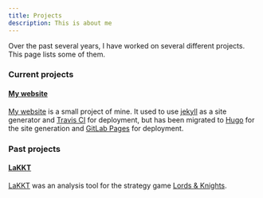 ```yaml
---
title: Projects
description: This is about me
---
```


Over the past several years, I have worked on several different projects. This page lists some of them.

### Current projects

#### [My website](/projects/website)

[My website](/projects/website) is a small project of mine.
It used to use [jekyll](https://jekyllrb.com/) as a site generator and [Travis CI](https://travis-ci.org/) for deployment, but has been migrated to [Hugo](https://gohugo.io/) for the site generation and [GitLab Pages](https://docs.gitlab.com/ee/user/project/pages/) for deployment.

<!-- #### Suluvir

A self hosted music streaming server I am currently developing using Googles [Go language](https://golang.org). Source code is available
on [GitHub](https://github.com/suluvir/server). -->

### Past projects

#### [LaKKT](/projects/lakkt)

[LaKKT](/projects/lakkt) was an analysis tool for the strategy game [Lords & Knights](https://lordsandknights.com/).
